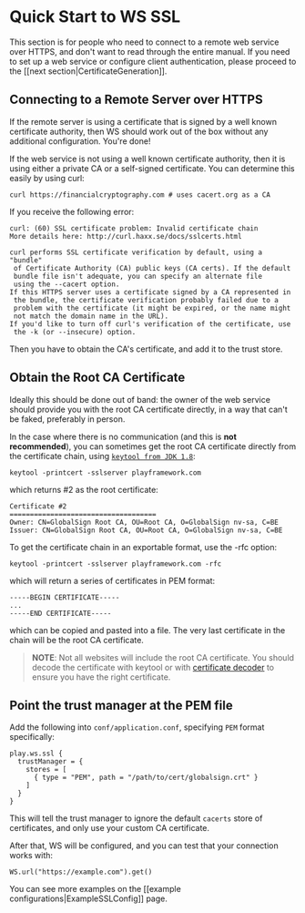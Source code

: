 <!--- Copyright (C) 2009-2015 Typesafe Inc. <http://www.typesafe.com> -->
# Quick Start to WS SSL

This section is for people who need to connect to a remote web service over HTTPS, and don't want to read through the entire manual.  If you need to set up a web service or configure client authentication, please proceed to the [[next section|CertificateGeneration]].

## Connecting to a Remote Server over HTTPS

If the remote server is using a certificate that is signed by a well known certificate authority, then WS should work out of the box without any additional configuration.  You're done!

If the web service is not using a well known certificate authority, then it is using either a private CA or a self-signed certificate.  You can determine this easily by using curl:

```
curl https://financialcryptography.com # uses cacert.org as a CA
```

If you receive the following error:

```
curl: (60) SSL certificate problem: Invalid certificate chain
More details here: http://curl.haxx.se/docs/sslcerts.html

curl performs SSL certificate verification by default, using a "bundle"
 of Certificate Authority (CA) public keys (CA certs). If the default
 bundle file isn't adequate, you can specify an alternate file
 using the --cacert option.
If this HTTPS server uses a certificate signed by a CA represented in
 the bundle, the certificate verification probably failed due to a
 problem with the certificate (it might be expired, or the name might
 not match the domain name in the URL).
If you'd like to turn off curl's verification of the certificate, use
 the -k (or --insecure) option.
```

Then you have to obtain the CA's certificate, and add it to the trust store.

## Obtain the Root CA Certificate

Ideally this should be done out of band: the owner of the web service should provide you with the root CA certificate directly, in a way that can't be faked, preferably in person.

In the case where there is no communication (and this is **not recommended**), you can sometimes get the root CA certificate directly from the certificate chain, using [`keytool from JDK 1.8`](http://docs.oracle.com/javase/8/docs/technotes/tools/unix/keytool.html):

```
keytool -printcert -sslserver playframework.com
```

which returns #2 as the root certificate:

```
Certificate #2
====================================
Owner: CN=GlobalSign Root CA, OU=Root CA, O=GlobalSign nv-sa, C=BE
Issuer: CN=GlobalSign Root CA, OU=Root CA, O=GlobalSign nv-sa, C=BE
```

To get the certificate chain in an exportable format, use the -rfc option:

```
keytool -printcert -sslserver playframework.com -rfc
```

which will return a series of certificates in PEM format:

```
-----BEGIN CERTIFICATE-----
...
-----END CERTIFICATE-----
```

which can be copied and pasted into a file.  The very last certificate in the chain will be the root CA certificate.

> **NOTE**: Not all websites will include the root CA certificate.  You should decode the certificate with keytool or with [certificate decoder](https://www.sslshopper.com/certificate-decoder.html) to ensure you have the right certificate.

## Point the trust manager at the PEM file

Add the following into `conf/application.conf`, specifying `PEM` format specifically:

```
play.ws.ssl {
  trustManager = {
    stores = [
      { type = "PEM", path = "/path/to/cert/globalsign.crt" }
    ]
  }
}
```

This will tell the trust manager to ignore the default `cacerts` store of certificates, and only use your custom CA certificate.

After that, WS will be configured, and you can test that your connection works with:

```
WS.url("https://example.com").get()
```

You can see more examples on the [[example configurations|ExampleSSLConfig]] page.
